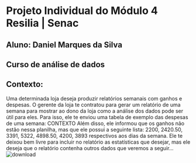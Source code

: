 # Projeto Individual do Módulo 4 Resilia | Senac
## Aluno: Daniel Marques da Silva
## Curso de análise de dados

## Contexto:
  Uma determinada loja deseja produzir relatórios semanais com ganhos e despesas. O gerente da loja te contratou para gerar um relatório de uma semana para mostrar ao dono da loja como a análise dos dados pode ser útil para eles. Para isso, ele te enviou uma tabela de exemplo das despesas de uma semana: CONTEXTO Além disso, ele informou que os ganhos não estão nessa planilha, mas que ele possui a seguinte lista: 2200, 2420.50, 3391, 5322, 4898.50, 4200, 3893 respectivos aos dias da semana. Ele te deixou bem livre para incluir no relatório as estatísticas que desejar, mas ele deseja que o relatório contenha outros dados que veremos a seguir...
![download](https://user-images.githubusercontent.com/98705931/234436946-45c15927-1ea0-441b-b4a0-643bd373a17b.png)
